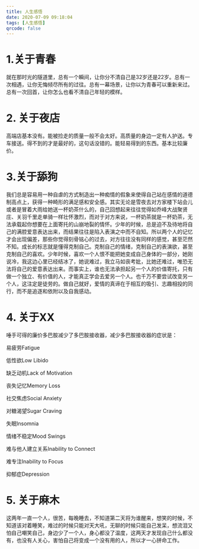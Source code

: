 ```yaml
---
title: 人生感悟
date: 2020-07-09 09:18:04
tags: [人生感悟]	
qrcode: false
---
```


# 1.关于青春

​      就在那时光的隧道里，总有一个瞬间，让你分不清自己是32岁还是22岁。总有一次相遇，让你无悔倾尽所有的过往。总有一幕场景，让你以为青春可以重新来过。总有一次回首，让你怎么也看不清自己年轻的模样。

# 2. 关于夜店	

高端店基本没有。能被捡走的质量一般不会太好。高质量的身边一定有人护送。专车接送。得不到的才是最好的，这句话没错的。能轻易得到的东西。基本比较廉价。

# 3.关于舔狗

​        我们总是容易用一种自虐的方式制造出一种痴情的假象来使得自己站在感情的道德制高点上，获得一种畸形的满足感和安全感。其实无论是雪夜去对方家楼下站会儿或者是冒着大雨给她送一杯奶茶什么的，自己回想起来往往觉得如乔峰大战聚贤庄、关羽千里走单骑一样壮怀激烈，而对于对方来说，一杯奶茶就是一杯奶茶，无法承载起你想要在上面寄托的山崩地裂的情怀。少年的时候，总是迫不及待地将自己的满腔爱意表达出来，而结果往往是陷入表演之中而不自知。所以两个人的记忆才会出现偏差，那些你觉得刻骨铭心的过去，对方往往没有同样的感觉，甚至茫然不知。成长的标志就是懂得克制自己。克制自己的情绪，克制自己的表演欲，甚至克制自己的喜欢。少年时候，喜欢一个人恨不能把她变成自己身体的一部分，她刚说冷，我这边心里已经结冰了，她说难过，我立马如丧考妣，比她还难过，唯恐无法将自己的爱意表达出来。而事实上，谁也无法承担起另一个人的价值寄托，只有做一个独立、有价值的人，才能真正学会去爱另一个人。也千万不要尝试改变另一个人，这注定是徒劳的。做自己就好，爱情的真谛在于相互的吸引、志趣相投的同行，而不是追逐和依附以及自我感动。

# 4. 关于XX

唾手可得的廉价多巴胺减少了多巴胺接收器，减少多巴胺接收器的症状是：

 易疲劳Fatigue 

低性欲Low Libido 

缺乏动机Lack of Motivation 

丧失记忆Memory Loss 

社交焦虑Social Anxiety 

对糖渴望Sugar Craving 

失眠Insomnia 

情绪不稳定Mood Swings 

难与他人建立关系Inability to Connect 

难专注Inability to Focus 

抑郁症Depression

# 5. 关于麻木

​        这两年一直一个人，很苦，每晚睡去，不知道第二天将为谁醒来，想笑的时候，不知道该对着睡笑，难过的时候只能对天大吼，无聊的时候只能自己发呆，想流泪又怕自己嘲笑自己，身边少了一个人，身心都没了温度，这两天才发现自己什么都没有，也没有人关心，害怕自己将变成一个没有用的人，所以才一心拼命工作。

